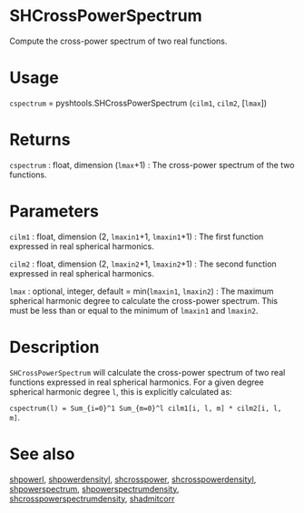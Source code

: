 # SHCrossPowerSpectrum

Compute the cross-power spectrum of two real functions.

# Usage

`cspectrum` = pyshtools.SHCrossPowerSpectrum (`cilm1`, `cilm2`, [`lmax`])

# Returns

`cspectrum` : float, dimension (`lmax`+1)
:   The cross-power spectrum of the two functions.

# Parameters

`cilm1` : float, dimension (2, `lmaxin1`+1, `lmaxin1`+1)
:   The first function expressed in real spherical harmonics.

`cilm2` : float, dimension (2, `lmaxin2`+1, `lmaxin2`+1)
:   The second function expressed in real spherical harmonics.

`lmax` : optional, integer, default = min(`lmaxin1`, `lmaxin2`)
:   The maximum spherical harmonic degree to calculate the cross-power spectrum. This must be less than or equal to the minimum of `lmaxin1` and `lmaxin2`.

# Description

`SHCrossPowerSpectrum` will calculate the cross-power spectrum of two real functions expressed in real spherical harmonics. For a given degree spherical harmonic degree `l`, this is explicitly calculated as:

`cspectrum(l) = Sum_{i=0}^1 Sum_{m=0}^l cilm1[i, l, m] * cilm2[i, l, m]`.

# See also

[shpowerl](pyshpowerl.html), [shpowerdensityl](pyshpowerdensityl.html), [shcrosspower](pyshcrosspower.html), [shcrosspowerdensityl](pyshcrosspowerdensityl.html), [shpowerspectrum](pyshpowerspectrum.html), [shpowerspectrumdensity](pyshpowerspectrumdensity.html), [shcrosspowerspectrumdensity](pyshcrosspowerspectrumdensity.html), [shadmitcorr](pyshadmitcorr.html)
